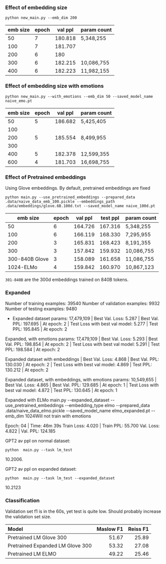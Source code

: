 
### Effect of embedding size
```
python new_main.py --emb_dim 200
```

emb size | epoch | val ppl | param count
---      | ---   | ---     | ---
 50      | 7     | 180.818 | 5,348,255
100      | 7     | 181.707 |
200      | 6     | 180     |
300      | 6     | 182.215 | 10,086,755
400      | 6     | 182.223 | 11,982,155

### Effect of embedding size with emotions
```
python new_main.py --with_emotions --emb_dim 50 --saved_model_name naive_emo.pt
```

emb size | epoch | val ppl | param count
---      | ---   | ---     | ---
 50      | 5     | 186.682 | 5,425,405
100      |       |         |
200      | 5     | 185.554 | 8,499,955
300      |       |         |
400      | 5     | 182.378 | 12,599,355
600      | 4     | 181.703 | 16,698,755

### Effect of Pretrained embeddings
Using Glove embeddings. By default, pretrained embeddings are fixed
```
python main.py --use_pretrained_embeddings --prepared_data .data/naive_data_emb_100.pickle --embeddings_path .data/embeddings/glove.6B.100d.txt --saved_model_name naive_100d.pt
```

emb size       | epoch | val ppl | test ppl | param count
---            | ---   | ---     | ---      | ---
50             | 6     | 164.726 | 167.316  | 5,348,255
100            | 6     | 166.119 | 168.330  | 7,295,955
200            | 3     | 165.831 | 168.423  | 8,191,355
300            | 3     | 157.842 | 159.932  | 10,086,755
300-840B Glove | 3     | 158.089 | 161.658  | 11,086,755
1024-ELMo      | 4     | 159.842 | 160.970  | 10,867,123

`301-840B` are the 300d embeddings trained on 840B tokens.

### Expanded
Number of training examples: 39540
Number of validation examples: 9932
Number of testing examples: 9480

- Expanded dataset
params:  17,479,109
| Best Val. Loss: 5.287 | Best Val. PPL: 197.695 | At epoch: 2
| Test Loss with best val model: 5.277 | Test PPL: 195.845 | At epoch: 2

Expanded, with emotions
params: 17,479,109
| Best Val. Loss: 5.293 | Best Val. PPL: 198.854 | At epoch: 2
| Test Loss with best val model: 5.291 | Test PPL: 198.584 | At epoch: 2

Expanded dataset with embeddings
| Best Val. Loss: 4.868 | Best Val. PPL: 130.030 | At epoch: 2
| Test Loss with best val model: 4.869 | Test PPL: 130.212 | At epoch: 2

Expanded dataset, with embeddings, with emotions
params: 10,549,655
| Best Val. Loss: 4.865 | Best Val. PPL: 129.685 | At epoch: 1
| Test Loss with best val model: 4.872 | Test PPL: 130.645 | At epoch: 1

 Expanded with ELMo
main.py --expanded_dataset --use_pretrained_embeddings --embedding_type elmo --prepared_data .data/naive_data_elmo.pickle --saved_model_name elmo_expanded.pt --emb_dim 1024Will not train with emotions

Epoch: 04 | Time: 46m 39s
Train Loss: 4.020 | Train PPL:  55.700
Val. Loss: 4.822 |  Val. PPL: 124.185


GPT2 av ppl on normal dataset:
```
python  main.py --task lm_test
```
10.2006.

GPT2 av ppl on expanded  dataset:
```
python  main.py --task lm_test --expanded_dataset
```
10.2123

### Classification
Validation set f1 is in the 60s, yet test is quite low. Should probably
increase the validation set size.

| Model                            | Maslow F1 | Reiss F1 |
| :---                             | ---:      | ---:     |
| Pretrained LM Glove 300          | 51.67     | 25.89    |
| Pretrained Expanded LM Glove 300 | 53.32     | 27.08    |
| Pretrained LM ELMO               | 49.22     | 25.46    |

